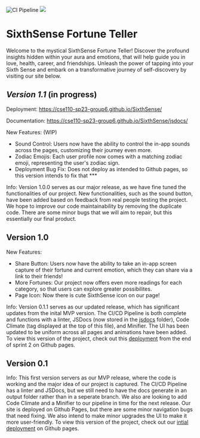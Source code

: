 ![CI Pipeline](https://github.com/cse110-sp23-group6/SixthSense/actions/workflows/deploy.yml/badge.svg)
<a href="https://codeclimate.com/github/cse110-sp23-group6/SixthSense/maintainability"><img src="https://api.codeclimate.com/v1/badges/723742e2c1840951929a/maintainability" /></a>
# SixthSense Fortune Teller
Welcome to the mystical SixthSense Fortune Teller! Discover the profound insights hidden within your aura and emotions, that will help guide you in love, health, career, and friendships. Unleash the power of tapping into your Sixth Sense and embark on a transformative journey of self-discovery by visiting our site below.

## *Version 1.1* (in progress)

Deployment: https://cse110-sp23-group6.github.io/SixthSense/

Documentation: https://cse110-sp23-group6.github.io/SixthSense/jsdocs/

New Features: (WIP) 
- Sound Control: Users now have the ability to control the in-app sounds across the pages, customizing their journey even more. 
- Zodiac Emojis: Each user profile now comes with a matching zodiac emoji, representing the user's zodiac sign. 
- Deployment Bug Fix: Does not deploy as intended to Github pages, so this version intends to fix that *** 

Info: Version 1.0.0 serves as our major release, as we have fine tuned the functionalities of our project. New functionalities, such as the sound button, have been added based on feedback from real people testing the project. We hope to improve our code maintainability by removing the duplicate code. There are some minor bugs that we will aim to repair, but this essentially our final product. 

## Version 1.0

New Features: 
- Share Button: Users now have the ability to take an in-app screen capture of their fortune and current emotion, which they can share via a link to their friends! 
- More Fortunes: Our project now offers even more readings for each category, so that users can explore greater possibilites. 
- Page Icon: Now there is cute SixthSense icon on our page! 

Info: Version 0.1.1 serves as our updated release, which has significant updates from the inital MVP version. The CI/CD Pipeline is both complete and functions with a linter, JSDocs (now stored in the [jsdocs](https://github.com/cse110-sp23-group6/SixthSense/tree/main/jsdocs) folder), Code Climate (tag displayed at the top of this file), and Minifier. The UI has been updated to be uniform across all pages and animations have been added. To view this version of the project, check out this [deployment](https://github.com/cse110-sp23-group6/SixthSense/actions/runs/5158284771) from the end of sprint 2 on Github pages.

## Version 0.1

Info: This first version servers as our MVP release, where the code is working and the major idea of our project is captured. The CI/CD Pipeline has a linter and JSDocs, but we still need to have the docs generate in an output folder rather than in a seperate branch. We also are looking to add Code Climate and a Minifier to our pipeline in time for the next release. Our site is deployed on Github Pages, but there are some minor navigation bugs that need fixing. We also intend to make minor upgrades the UI to make it more user-friendly. To view this version of the project, check out our [intial deployment](https://github.com/cse110-sp23-group6/SixthSense/actions/runs/5074121030) on Github pages. 

